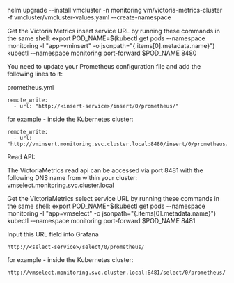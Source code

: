 helm upgrade --install vmcluster -n monitoring vm/victoria-metrics-cluster -f vmcluster/vmcluster-values.yaml --create-namespace

Get the Victoria Metrics insert service URL by running these commands in the same shell:
  export POD_NAME=$(kubectl get pods --namespace monitoring -l "app=vminsert" -o jsonpath="{.items[0].metadata.name}")
  kubectl --namespace monitoring port-forward $POD_NAME 8480

You need to update your Prometheus configuration file and add the following lines to it:

prometheus.yml

    remote_write:
      - url: "http://<insert-service>/insert/0/prometheus/"



for example -  inside the Kubernetes cluster:

    remote_write:
      - url: "http://vminsert.monitoring.svc.cluster.local:8480/insert/0/prometheus/"
Read API:

The VictoriaMetrics read api can be accessed via port 8481 with the following DNS name from within your cluster:
vmselect.monitoring.svc.cluster.local

Get the VictoriaMetrics select service URL by running these commands in the same shell:
  export POD_NAME=$(kubectl get pods --namespace monitoring -l "app=vmselect" -o jsonpath="{.items[0].metadata.name}")
  kubectl --namespace monitoring port-forward $POD_NAME 8481

Input this URL field into Grafana

    http://<select-service>/select/0/prometheus/


for example - inside the Kubernetes cluster:

    http://vmselect.monitoring.svc.cluster.local:8481/select/0/prometheus/